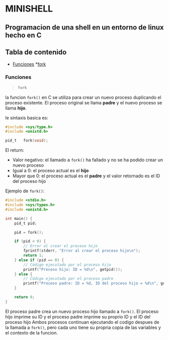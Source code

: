# MINISHELL

## Programacion de una shell en un entorno de linux hecho en C

## Tabla de contenido
* [Funciones](#Funciones)
    *[fork](#fork)

### Funciones
>```c
>fork
>```
la funcion `fork()` en C se utiliza para crear un nuevo proceso duplicando el proceso 
existente. 
El proceso original se llama **padre** y el nuevo proceso se llama **hijo**.

le sintaxis basica es:
```c
#include <sys/type.h>
#include <unistd.h>

pid_t   fork(void);
```
El return:

- Valor negativo: el llamado a `fork()` ha fallado y no se ha podido crear un nuevo proceso
- Igual a 0: el proceso actual es el **hijo**
- Mayor que 0: el proceso actual es el **padre** y el valor retornado es el ID del proceso 
hijo

Ejemplo de `fork()`:
```c
#include <stdio.h>
#include <sys/types.h>
#include <unistd.h>

int main() {
    pid_t pid;

    pid = fork();

    if (pid < 0) {
        // Error al crear el proceso hijo
        fprintf(stderr, "Error al crear el proceso hijo\n");
        return 1;
    } else if (pid == 0) {
        // Código ejecutado por el proceso hijo
        printf("Proceso hijo: ID = %d\n", getpid());
    } else {
        // Código ejecutado por el proceso padre
        printf("Proceso padre: ID = %d, ID del proceso hijo = %d\n", getpid(), pid);
    }

    return 0;
}
```
El proceso padre crea un nuevo proceso hijo llamado a `fork()`.
El proceso hijo imprime su ID y el proceso padre imprime su proprio ID y el ID del proceso hijo
Ambos procesos continuan ejecutando el codigo despues de la llamada a `fork()`, pero cada uno tiene su propria
copia de las variables y el contexto de la funcion.
